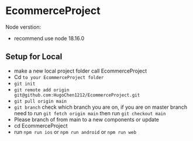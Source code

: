 # EcommerceProject

Node verstion:
- recommend use node 18.16.0

Setup for Local
-------------
- make a new local project folder call EcommerceProject
- Cd `to your EcommerceProject folder`
- `git init`
- `git remote add origin git@github.com:HugoChen1212/EcommerceProject.git`
- `git pull origin main`
- `git branch` check which branch you are on, if you are on master branch need to run `git fetch origin main` then run `git checkout main`
-  Please branch of from main to a new components or update
- cd EcommerceProject
- run `npm run ios` or `npm run android` or `npm run web`
